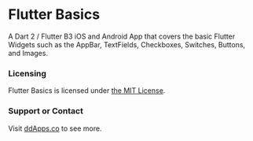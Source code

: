 # Flutter Basics
A Dart 2 / Flutter B3 iOS and Android App that covers the basic Flutter Widgets such as the AppBar, TextFields, Checkboxes, Switches, Buttons, and Images.

### Licensing
Flutter Basics is licensed under [the MIT License](LICENSE).

### Support or Contact
Visit [ddApps.co](http://ddapps.co) to see more.